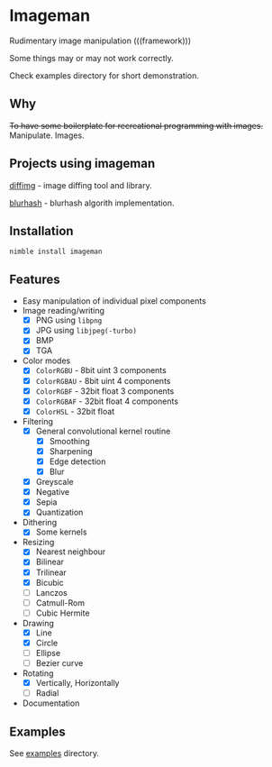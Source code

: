 # Imageman
Rudimentary image manipulation (((framework)))

Some things may or may not work correctly.

Check examples directory for short demonstration.

## Why
~~To have some boilerplate for recreational programming with images.~~
Manipulate. Images.

## Projects using imageman

[diffimg](https://github.com/SolitudeSF/diffimg) - image diffing tool and library.

[blurhash](https://github.com/SolitudeSF/blurhash) - blurhash algorith implementation.

## Installation
`nimble install imageman`

## Features
- Easy manipulation of individual pixel components
- Image reading/writing
    - [x] PNG using `libpng`
    - [X] JPG using `libjpeg(-turbo)`
    - [x] BMP
    - [x] TGA
- Color modes
    - [x] `ColorRGBU` - 8bit uint 3 components
    - [x] `ColorRGBAU` - 8bit uint 4 components
    - [x] `ColorRGBF` - 32bit float 3 components
    - [x] `ColorRGBAF` - 32bit float 4 components
    - [x] `ColorHSL` - 32bit float
- Filtering
    - [x] General convolutional kernel routine
        - [x] Smoothing
        - [x] Sharpening
        - [x] Edge detection
        - [x] Blur
    - [x] Greyscale
    - [x] Negative
    - [x] Sepia
    - [x] Quantization
- Dithering
    - [x] Some kernels
- Resizing
    - [x] Nearest neighbour
    - [x] Bilinear
    - [x] Trilinear
    - [x] Bicubic
    - [ ] Lanczos
    - [ ] Catmull-Rom
    - [ ] Cubic Hermite
- Drawing
    - [x] Line
    - [x] Circle
    - [ ] Ellipse
    - [ ] Bezier curve
- Rotating
    - [x] Vertically, Horizontally
    - [ ] Radial
- Documentation

## Examples
See [examples](./examples) directory.
